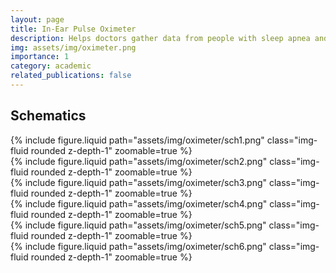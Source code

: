 ```yaml
---
layout: page
title: In-Ear Pulse Oximeter
description: Helps doctors gather data from people with sleep apnea and COPD.
img: assets/img/oximeter.png
importance: 1
category: academic
related_publications: false
---
```


## Schematics

<div class="row mt-3">
    <div class="col-sm mt-3 mt-md-0">
        {% include figure.liquid path="assets/img/oximeter/sch1.png" class="img-fluid rounded z-depth-1" zoomable=true %}
    </div>
    <div class="col-sm mt-3 mt-md-0">
        {% include figure.liquid path="assets/img/oximeter/sch2.png" class="img-fluid rounded z-depth-1" zoomable=true %}
    </div>
    <div class="col-sm mt-3 mt-md-0">
        {% include figure.liquid path="assets/img/oximeter/sch3.png" class="img-fluid rounded z-depth-1" zoomable=true %}
    </div>
</div>
<div class="row mt-3">
    <div class="col-sm mt-3 mt-md-0">
        {% include figure.liquid path="assets/img/oximeter/sch4.png" class="img-fluid rounded z-depth-1" zoomable=true %}
    </div>
    <div class="col-sm mt-3 mt-md-0">
        {% include figure.liquid path="assets/img/oximeter/sch5.png" class="img-fluid rounded z-depth-1" zoomable=true %}
    </div>
    <div class="col-sm mt-3 mt-md-0">
        {% include figure.liquid path="assets/img/oximeter/sch6.png" class="img-fluid rounded z-depth-1" zoomable=true %}
    </div>
</div>
